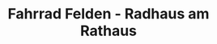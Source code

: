 ---
title: "Fahrrad Felden - Radhaus am Rathaus"
url: /nienburg/fahrrad-felden-radhaus-am-rathaus/
shop: Fahrrad
---